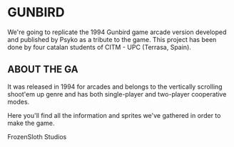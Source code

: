 # GUNBIRD
We're going to replicate the 1994 Gunbird game arcade version developed and published by Psyko as a tribute to the game. This project has been done by four catalan students of CITM - UPC (Terrasa, Spain). 

## ABOUT THE GA

It was released in 1994 for arcades and belongs to the vertically scrolling shoot'em up genre and has both single-player and two-player cooperative modes.
  






Here you'll find all the information and sprites we've gathered in order to make the game.

FrozenSloth Studios
